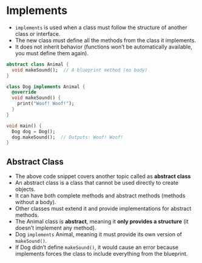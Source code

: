 # Implements

- `implements` is used when a class must follow the structure of another class or interface.
- The new class must define all the methods from the class it implements.
- It does not inherit behavior (functions won’t be automatically available, you must define them again).
  
```dart
abstract class Animal {
  void makeSound();  // A blueprint method (no body)
}

class Dog implements Animal {
  @override
  void makeSound() {
    print("Woof! Woof!");
  }
}

void main() {
  Dog dog = Dog();
  dog.makeSound();  // Outputs: Woof! Woof!
}
```
## Abstract Class

- The above code snippet covers another topic called as **abstract class**
- An abstract class is a class that cannot be used directly to create objects.
- It can have both complete methods and abstract methods (methods without a body).
- Other classes must extend it and provide implementations for abstract methods.
- The Animal class is **abstract**, meaning it **only provides a structure** (it doesn’t implement any method).
- Dog `implements` Animal, meaning it must provide its own version of `makeSound()`.
- If Dog didn’t define `makeSound()`, it would cause an error because implements forces the class to include everything from the blueprint.